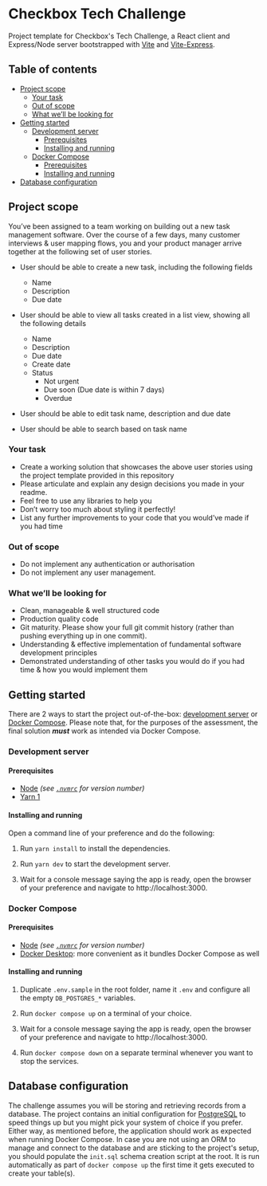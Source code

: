 # Checkbox Tech Challenge <!-- omit in toc -->

Project template for Checkbox's Tech Challenge, a React client and Express/Node server bootstrapped with [Vite](https://vitejs.dev/) and [Vite-Express](https://github.com/szymmis/vite-express).

## Table of contents <!-- omit in toc -->

- [Project scope](#project-scope)
    - [Your task](#your-task)
    - [Out of scope](#out-of-scope)
    - [What we’ll be looking for](#what-well-be-looking-for)
- [Getting started](#getting-started)
    - [Development server](#development-server)
        - [Prerequisites](#prerequisites)
        - [Installing and running](#installing-and-running)
    - [Docker Compose](#docker-compose)
        - [Prerequisites](#prerequisites-1)
        - [Installing and running](#installing-and-running-1)
- [Database configuration](#database-configuration)

## Project scope

You’ve been assigned to a team working on building out a new task
management software. Over the course of a few days, many customer
interviews & user mapping flows, you and your product manager arrive
together at the following set of user stories.

- User should be able to create a new task, including the following
  fields
    - Name
    - Description
    - Due date

- User should be able to view all tasks created in a list view, showing
  all the following details
    - Name
    - Description
    - Due date
    - Create date
    - Status
        - Not urgent
        - Due soon (Due date is within 7 days)
        - Overdue
- User should be able to edit task name, description and due date
- User should be able to search based on task name

### Your task

- Create a working solution that showcases the above user
  stories using the project template provided in this repository
- Please articulate and explain any design decisions you made in your
  readme.
- Feel free to use any libraries to help you
- Don’t worry too much about styling it perfectly!
- List any further improvements to your code that you would’ve made if
  you had time

### Out of scope

- Do not implement any authentication or authorisation
- Do not implement any user management.

### What we’ll be looking for

- Clean, manageable & well structured code
- Production quality code
- Git maturity. Please show your full git commit history (rather than
  pushing everything up in one commit).
- Understanding & effective implementation of fundamental software development principles
- Demonstrated understanding of other tasks you would do if you had time
  & how you would implement them

## Getting started

There are 2 ways to start the project out-of-the-box: [development server](#development-server) or [Docker Compose](#docker-compose). Please note that, for the purposes of the assessment, the final solution **_must_** work as intended via Docker Compose.

### Development server

#### Prerequisites

- [Node](https://nodejs.org/en/) _(see [`.nvmrc`](.nvmrc) for version number)_
- [Yarn 1](https://classic.yarnpkg.com/lang/en/)

#### Installing and running

Open a command line of your preference and do the following:

1. Run `yarn install` to install the dependencies.

2. Run `yarn dev` to start the development server.

3. Wait for a console message saying the app is ready, open the browser of your preference and navigate to http://localhost:3000.

### Docker Compose

#### Prerequisites

- [Node](https://nodejs.org/en/) _(see [`.nvmrc`](.nvmrc) for version number)_
- [Docker Desktop](https://docs.docker.com/desktop/): more convenient as it bundles Docker Compose as well

#### Installing and running

1. Duplicate `.env.sample` in the root folder, name it `.env` and configure all the empty `DB_POSTGRES_*` variables.

2. Run `docker compose up` on a terminal of your choice.

3. Wait for a console message saying the app is ready, open the browser of your preference and navigate to http://localhost:3000.

4. Run `docker compose down` on a separate terminal whenever you want to stop the services.

## Database configuration

The challenge assumes you will be storing and retrieving records from a database. The project contains an initial configuration for [PostgreSQL](https://www.postgresql.org/) to speed things up but you might pick your system of choice if you prefer. Either way, as mentioned before, the application should work as expected when running Docker Compose.
In case you are not using an ORM to manage and connect to the database and are sticking to the project's setup, you should populate the `init.sql` schema creation script at the root. It is run automatically as part of `docker compose up` the first time it gets executed to create your table(s).
